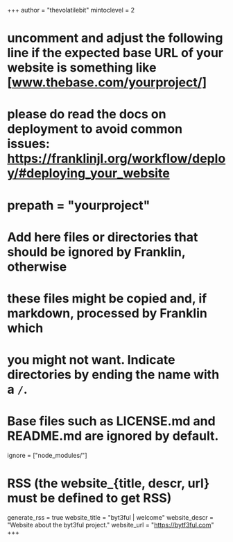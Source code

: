 <!--
Add here global page variables to use throughout your website.
-->
+++
author = "thevolatilebit"
mintoclevel = 2

# uncomment and adjust the following line if the expected base URL of your website is something like [www.thebase.com/yourproject/]
# please do read the docs on deployment to avoid common issues: https://franklinjl.org/workflow/deploy/#deploying_your_website
# prepath = "yourproject"

# Add here files or directories that should be ignored by Franklin, otherwise
# these files might be copied and, if markdown, processed by Franklin which
# you might not want. Indicate directories by ending the name with a `/`.
# Base files such as LICENSE.md and README.md are ignored by default.
ignore = ["node_modules/"]

# RSS (the website_{title, descr, url} must be defined to get RSS)
generate_rss = true
website_title = "byt3ful | welcome"
website_descr = "Website about the byt3ful project."
website_url   = "https://bytf3ful.com"
+++

<!--
Add here global latex commands to use throughout your pages.
-->